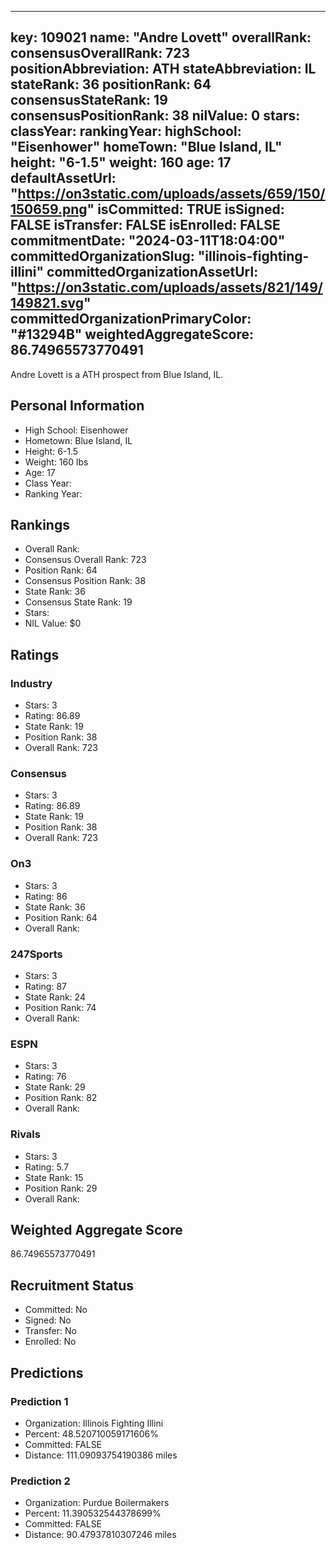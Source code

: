 ---
  key: 109021
  name: "Andre Lovett"
  overallRank: 
  consensusOverallRank: 723
  positionAbbreviation: ATH
  stateAbbreviation: IL
  stateRank: 36
  positionRank: 64
  consensusStateRank: 19
  consensusPositionRank: 38
  nilValue: 0
  stars: 
  classYear: 
  rankingYear: 
  highSchool: "Eisenhower"
  homeTown: "Blue Island, IL"
  height: "6-1.5"
  weight: 160
  age: 17
  defaultAssetUrl: "https://on3static.com/uploads/assets/659/150/150659.png"
  isCommitted: TRUE
  isSigned: FALSE
  isTransfer: FALSE
  isEnrolled: FALSE
  commitmentDate: "2024-03-11T18:04:00"
  committedOrganizationSlug: "illinois-fighting-illini"
  committedOrganizationAssetUrl: "https://on3static.com/uploads/assets/821/149/149821.svg"
  committedOrganizationPrimaryColor: "#13294B"
  weightedAggregateScore: 86.74965573770491
  ---
  
  Andre Lovett is a ATH prospect from Blue Island, IL.
  
  ## Personal Information
  - High School: Eisenhower
  - Hometown: Blue Island, IL
  - Height: 6-1.5
  - Weight: 160 lbs
  - Age: 17
  - Class Year: 
  - Ranking Year: 
  
  ## Rankings
  - Overall Rank: 
  - Consensus Overall Rank: 723
  - Position Rank: 64
  - Consensus Position Rank: 38
  - State Rank: 36
  - Consensus State Rank: 19
  - Stars: 
  - NIL Value: $0
  
  ## Ratings
  
  ### Industry
  - Stars: 3
  - Rating: 86.89
  - State Rank: 19
  - Position Rank: 38
  - Overall Rank: 723
  
  ### Consensus
  - Stars: 3
  - Rating: 86.89
  - State Rank: 19
  - Position Rank: 38
  - Overall Rank: 723
  
  ### On3
  - Stars: 3
  - Rating: 86
  - State Rank: 36
  - Position Rank: 64
  - Overall Rank: 
  
  ### 247Sports
  - Stars: 3
  - Rating: 87
  - State Rank: 24
  - Position Rank: 74
  - Overall Rank: 
  
  ### ESPN
  - Stars: 3
  - Rating: 76
  - State Rank: 29
  - Position Rank: 82
  - Overall Rank: 
  
  ### Rivals
  - Stars: 3
  - Rating: 5.7
  - State Rank: 15
  - Position Rank: 29
  - Overall Rank: 
  
  ## Weighted Aggregate Score
  86.74965573770491
  
  ## Recruitment Status
  - Committed: No
  - Signed: No
  - Transfer: No
  - Enrolled: No
  
  
  
  ## Predictions
  
  ### Prediction 1
  - Organization: Illinois Fighting Illini
  - Percent: 48.520710059171606%
  - Committed: FALSE
  - Distance: 111.09093754190386 miles
  
  ### Prediction 2
  - Organization: Purdue Boilermakers
  - Percent: 11.390532544378699%
  - Committed: FALSE
  - Distance: 90.47937810307246 miles
  